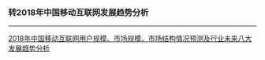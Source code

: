 ### 转2018年中国移动互联网发展趋势分析
***
[2018年中国移动互联网用户规模、市场规模、市场结构情况预测及行业未来八大发展趋势分析](http://www.chyxx.com/industry/201812/701435.html)



